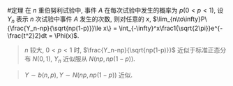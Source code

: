#定理 在 $n$ 重伯努利试验中, 事件 $A$ 在每次试验中发生的概率为 $p (0<p<1)$, 设 $Y_n$ 表示 $n$ 次试验中事件 $A$ 发生的次数, 则对任意的 $x$, $\lim_{n\to\infty}P\{\frac{Y_n-np}{\sqrt{np(1-p)}}\le x\} = \int_{-\infty}^x\frac1{\sqrt{2\pi}}e^{-\frac{t^2}2}dt = \Phi(x)$. 

> $n$ 较大, $0<p<1$ 时, $\frac{Y_n-np}{\sqrt{np(1-p)}}$ 近似于标准正态分布 $N(0,1)$, $Y_n$ 近似服从 $N(np,np(1-p))$.

> $Y\sim b(n,p), Y\sim N(np,np(1-p))$ 近似. 
